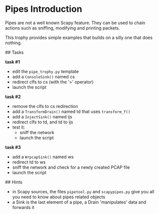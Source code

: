 # Pipes Introduction

Pipes are not a well known Scapy feature. They can be used to chain actions such
as sniffing, modifying and printing packets.

This trophy provides simple examples that builds on a silly one that does
nothing.

## Tasks

**task #1**

- edit the `pipe_trophy.py` template
- add a `ConsoleSink()` named cs
- redirect clfs to cs (with the '>' operator)
- launch the script

**task #2**

- remove the clfs to cs redirection
- add a `TransformDrain()` named td that uses `transform_f()`
- add a `InjectSink()` named ijs
- redirect clfs to td, and td to ijs
- test it:
  - sniff the network
  - launch the script

**task #3**

- add a `WrpcapSink()` named ws
- redirect td to ws
- sniff the network and check for a newly created PCAP file
- launch the script


## Hints

- in Scapy sources, the files `pipetool.py` and `scapypipes.py` give you all you
  need to know about pipes related objects
- a Sink is the last element of a pipe,  a Drain 'manipulates' data and forwards
  it
